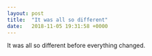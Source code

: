 ```yaml
---
layout: post
title:  "It was all so different"
date:   2018-11-05 19:31:58 +0000
---
```

It was all so different before everything changed.

